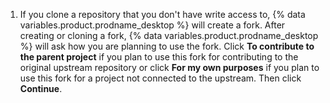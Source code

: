 1. If you clone a repository that you don't have write access to, {% data variables.product.prodname_desktop %} will create a fork. After creating or cloning a fork, {% data variables.product.prodname_desktop %} will ask how you are planning to use the fork. Click **To contribute to the parent project** if you plan to use this fork for contributing to the original upstream repository or click **For my own purposes** if you plan to use this fork for a project not connected to the upstream. Then click **Continue**.